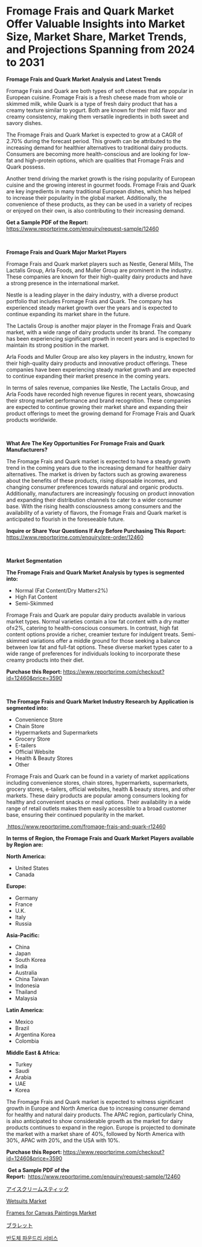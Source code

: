 <p><h1>Fromage Frais and Quark Market Offer Valuable Insights into Market Size, Market Share, Market Trends, and Projections Spanning from 2024 to 2031</h1></p><p><strong>Fromage Frais and Quark Market Analysis and Latest Trends</strong></p>
<p><p>Fromage Frais and Quark are both types of soft cheeses that are popular in European cuisine. Fromage Frais is a fresh cheese made from whole or skimmed milk, while Quark is a type of fresh dairy product that has a creamy texture similar to yogurt. Both are known for their mild flavor and creamy consistency, making them versatile ingredients in both sweet and savory dishes.</p><p>The Fromage Frais and Quark Market is expected to grow at a CAGR of 2.70% during the forecast period. This growth can be attributed to the increasing demand for healthier alternatives to traditional dairy products. Consumers are becoming more health-conscious and are looking for low-fat and high-protein options, which are qualities that Fromage Frais and Quark possess.</p><p>Another trend driving the market growth is the rising popularity of European cuisine and the growing interest in gourmet foods. Fromage Frais and Quark are key ingredients in many traditional European dishes, which has helped to increase their popularity in the global market. Additionally, the convenience of these products, as they can be used in a variety of recipes or enjoyed on their own, is also contributing to their increasing demand.</p></p>
<p><strong>Get a Sample PDF of the Report:&nbsp;</strong> <a href="https://www.reportprime.com/enquiry/request-sample/12460">https://www.reportprime.com/enquiry/request-sample/12460</a></p>
<p>&nbsp;</p>
<p><strong>Fromage Frais and Quark Major Market Players</strong></p>
<p><p>Fromage Frais and Quark market players such as Nestle, General Mills, The Lactalis Group, Arla Foods, and Muller Group are prominent in the industry. These companies are known for their high-quality dairy products and have a strong presence in the international market.</p><p>Nestle is a leading player in the dairy industry, with a diverse product portfolio that includes Fromage Frais and Quark. The company has experienced steady market growth over the years and is expected to continue expanding its market share in the future.</p><p>The Lactalis Group is another major player in the Fromage Frais and Quark market, with a wide range of dairy products under its brand. The company has been experiencing significant growth in recent years and is expected to maintain its strong position in the market.</p><p>Arla Foods and Muller Group are also key players in the industry, known for their high-quality dairy products and innovative product offerings. These companies have been experiencing steady market growth and are expected to continue expanding their market presence in the coming years.</p><p>In terms of sales revenue, companies like Nestle, The Lactalis Group, and Arla Foods have recorded high revenue figures in recent years, showcasing their strong market performance and brand recognition. These companies are expected to continue growing their market share and expanding their product offerings to meet the growing demand for Fromage Frais and Quark products worldwide.</p></p>
<p>&nbsp;</p>
<p><strong>What Are The Key Opportunities For Fromage Frais and Quark Manufacturers?</strong></p>
<p><p>The Fromage Frais and Quark market is expected to have a steady growth trend in the coming years due to the increasing demand for healthier dairy alternatives. The market is driven by factors such as growing awareness about the benefits of these products, rising disposable incomes, and changing consumer preferences towards natural and organic products. Additionally, manufacturers are increasingly focusing on product innovation and expanding their distribution channels to cater to a wider consumer base. With the rising health consciousness among consumers and the availability of a variety of flavors, the Fromage Frais and Quark market is anticipated to flourish in the foreseeable future.</p></p>
<p><strong>Inquire or Share Your Questions If Any Before Purchasing This Report:</strong> <a href="https://www.reportprime.com/enquiry/pre-order/12460">https://www.reportprime.com/enquiry/pre-order/12460</a></p>
<p>&nbsp;</p>
<p><strong>Market Segmentation</strong></p>
<p><strong>The Fromage Frais and Quark Market Analysis by types is segmented into:</strong></p>
<p><ul><li>Normal (Fat Content/Dry Matter≤2%)</li><li>High Fat Content</li><li>Semi-Skimmed</li></ul></p>
<p><p>Fromage Frais and Quark are popular dairy products available in various market types. Normal varieties contain a low fat content with a dry matter of≤2%, catering to health-conscious consumers. In contrast, high fat content options provide a richer, creamier texture for indulgent treats. Semi-skimmed variations offer a middle ground for those seeking a balance between low fat and full-fat options. These diverse market types cater to a wide range of preferences for individuals looking to incorporate these creamy products into their diet.</p></p>
<p><strong>Purchase this Report:&nbsp;</strong><a href="https://www.reportprime.com/checkout?id=12460&price=3590">https://www.reportprime.com/checkout?id=12460&price=3590</a></p>
<p>&nbsp;</p>
<p><strong>The Fromage Frais and Quark Market Industry Research by Application is segmented into:</strong></p>
<p><ul><li>Convenience Store</li><li>Chain Store</li><li>Hypermarkets and Supermarkets</li><li>Grocery Store</li><li>E-tailers</li><li>Official Website</li><li>Health & Beauty Stores</li><li>Other</li></ul></p>
<p><p>Fromage Frais and Quark can be found in a variety of market applications including convenience stores, chain stores, hypermarkets, supermarkets, grocery stores, e-tailers, official websites, health & beauty stores, and other markets. These dairy products are popular among consumers looking for healthy and convenient snacks or meal options. Their availability in a wide range of retail outlets makes them easily accessible to a broad customer base, ensuring their continued popularity in the market.</p></p>
<p><a href="https://www.reportprime.com/fromage-frais-and-quark-r12460">&nbsp;https://www.reportprime.com/fromage-frais-and-quark-r12460</a></p>
<p><strong>In terms of Region, the Fromage Frais and Quark Market Players available by Region are:</strong></p>
<p>
    <p> <strong> North America: </strong>
        <ul>
            <li>United States</li>
            <li>Canada</li>
        </ul>
        </p> 
    <p> <strong> Europe: </strong>
        <ul>
            <li>Germany</li>
            <li>France</li>
            <li>U.K.</li>
            <li>Italy</li>
            <li>Russia</li>
        </ul>
        </p> 
    <p> <strong> Asia-Pacific: </strong>
        <ul>
            <li>China</li>
            <li>Japan</li>
            <li>South Korea</li>
            <li>India</li>
            <li>Australia</li>
            <li>China Taiwan</li>
            <li>Indonesia</li>
            <li>Thailand</li>
            <li>Malaysia</li>
        </ul>
        </p> 
    <p> <strong> Latin America: </strong>
        <ul>
            <li>Mexico</li>
            <li>Brazil</li>
            <li>Argentina Korea</li>
            <li>Colombia</li>
        </ul>
        </p> 
    <p> <strong> Middle East & Africa: </strong>
        <ul>
            <li>Turkey</li>
            <li>Saudi</li>
            <li>Arabia</li>
            <li>UAE</li>
            <li>Korea</li>
        </ul>
    </p>
    </p>
<p><p>The Fromage Frais and Quark market is expected to witness significant growth in Europe and North America due to increasing consumer demand for healthy and natural dairy products. The APAC region, particularly China, is also anticipated to show considerable growth as the market for dairy products continues to expand in the region. Europe is projected to dominate the market with a market share of 40%, followed by North America with 30%, APAC with 20%, and the USA with 10%.</p></p>
<p><strong>Purchase this Report: </strong><a href="https://www.reportprime.com/checkout?id=12460&price=3590">https://www.reportprime.com/checkout?id=12460&price=3590</a></p>
<p>&nbsp;<strong>Get a Sample PDF of the Report:&nbsp;&nbsp;</strong><a href="https://www.reportprime.com/enquiry/request-sample/12460">https://www.reportprime.com/enquiry/request-sample/12460</a></p>
<p><strong></strong></p>
<p><p><a href="https://github.com/kegley4963/Market-Research-Report-List-1/blob/main/710263270529.md">アイスクリームスティック</a></p><p><a href="https://issuu.com/reportprime-2/docs/wetsuits-market-size-2030.pptx">Wetsuits Market</a></p><p><a href="https://github.com/Sarissaschmalingtr6fz2739/Market-Research-Report-List-2/blob/main/frames-for-canvas-paintings-market.md">Frames for Canvas Paintings Market</a></p><p><a href="https://github.com/EthanMorar2011/Market-Research-Report-List-1/blob/main/254530870528.md">ブラレット</a></p><p><a href="https://github.com/AidenReinger/Market-Research-Report-List-1/blob/main/664349768111.md">반도체 파운드리 서비스</a></p></p>